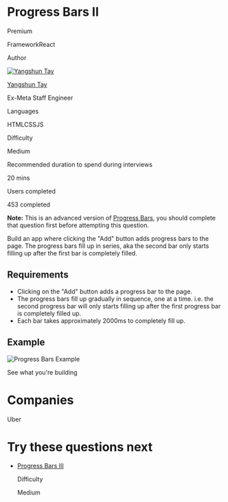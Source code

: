 # Progress Bars II

Premium

FrameworkReact

Author

[![Yangshun Tay](https://www.greatfrontend.com/img/team/yangshun.jpg)](https://www.linkedin.com/in/yangshun)

[Yangshun Tay](https://www.linkedin.com/in/yangshun)[](https://www.linkedin.com/in/yangshun)

Ex-Meta Staff Engineer

Languages

HTMLCSSJS

Difficulty

Medium

Recommended duration to spend during interviews

20 mins

Users completed

453 completed

**Note:** This is an advanced version of [Progress Bars](https://www.greatfrontend.com/questions/user-interface/progress-bars), you should complete that question first before attempting this question.

Build an app where clicking the "Add" button adds progress bars to the page. The progress bars fill up in series, aka the second bar only starts filling up after the first bar is completely filled.

## Requirements

- Clicking on the "Add" button adds a progress bar to the page.
- The progress bars fill up gradually in sequence, one at a time. i.e. the second progress bar will only starts filling up after the first progress bar is completely filled up.
- Each bar takes approximately 2000ms to completely fill up.

## Example

![Progress Bars Example](https://www.greatfrontend.com/img/questions/progress-bars-ii/progress-bars-example.png)

See what you're building

# Companies

Uber

# Try these questions next

- [Progress Bars III](https://www.greatfrontend.com/questions/user-interface/progress-bars-iii)
    
    Difficulty
    
    Medium